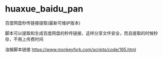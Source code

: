 # huaxue_baidu_pan
百度网盘秒传链接提取(最新可维护版本)

脚本可以提取和生成百度网盘的秒传链接，这样分享文件安全，而且提取的时候秒存，不用上传费时间

油猴脚本链接
https://www.monkeyfork.com/scripts/code/165.html

